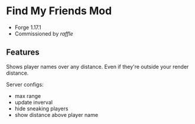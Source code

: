 # Find My Friends Mod

- Forge 1.17.1
- Commissioned by *raffle*

## Features

Shows player names over any distance. Even if they're outside your render distance.

Server configs:
- max range
- update inverval
- hide sneaking players
- show distance above player name